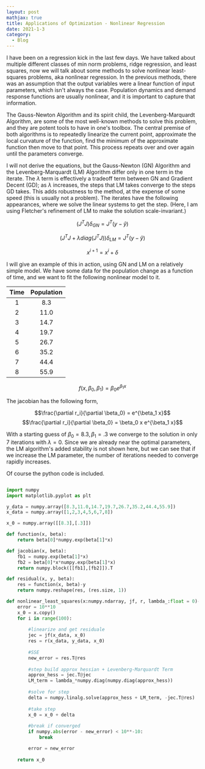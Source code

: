 ```yaml
---
layout: post
mathjax: true
title: Applications of Optimization - Nonlinear Regression
date: 2021-1-3
category:
  - Blog
---
```


I have been on a regression kick in the last few days. We have talked about multiple different classes of min norm problems, ridge regression, and least squares, now we will talk about some methods to solve nonlinear least-squares problems, aka nonlinear regression. In the previous methods, there was an assumption that the output variables were a linear function of input parameters, which isn't always the case. Population dynamics and demand response functions are usually nonlinear, and it is important to capture that information.

The Gauss-Newton Algorithm and its spirit child, the Levenberg-Marquardt Algorithm, are some of the most well-known methods to solve this problem, and they are potent tools to have in one's toolbox. The central premise of both algorithms is to repeatedly linearize the current point, approximate the local curvature of the function, find the minimum of the approximate function then move to that point. This process repeats over and over again until the parameters converge.

I will not derive the equations, but the Gauss-Newton (GN) Algorithm and the Levenberg-Marquardt (LM) Algorithm differ only in one term in the iterate. The $\lambda$ term is effectively a tradeoff term between GN and Gradient Decent (GD); as $\lambda$ increases, the steps that LM takes converge to the steps GD takes. This adds robustness to the method, at the expense of some speed (this is usually not a problem). The iterates have the following appearances, where we solve the linear systems to get the step. (Here, I am using Fletcher's refinement of LM to make the solution scale-invariant.)


$$(J^TJ)\delta_{GN} =J^T(y - \hat{y}) $$

$$(J^TJ + \lambda diag(J^TJ)) \delta_{LM} =J^T(y - \hat{y})$$

$$x^{i+1} = x^i + \delta$$

I will give an example of this in action, using GN and LM on a relatively simple model.  We have some data for the population change as a function of time, and we want to fit the following nonlinear model to it.

|    Time    |  Population  |
|:----------:|:------------:|
|      1     |      8.3     |
|      2     |     11.0     |
|      3     |     14.7     |
|      4     |     19.7     |
|      5     |     26.7     |
|      6     |     35.2     |
|      7     |     44.4     |
|      8     |     55.9     |

$$f(x, \beta_0, \beta_1) = \beta_0 e^{\beta_1 x}$$


The jacobian has the following form, 

$$\frac{\partial r_i}{\partial \beta_0} = e^{\beta_1 x}$$
$$\frac{\partial r_i}{\partial \beta_0} = \beta_0 x e^{\beta_1 x}$$


With a starting guess of $\beta_0 = 8.3, \beta_1 = .3$ we converge to the solution in only 7 iterations with $\lambda = 0$. Since we are already near the optimal parameters, the LM algorithm's added stability is not shown here, but we can see that if we increase the LM parameter, the number of iterations needed to converge rapidly increases. 


Of course the python code is included.

```python

import numpy 
import matplotlib.pyplot as plt

y_data = numpy.array([8.3,11.0,14.7,19.7,26.7,35.2,44.4,55.9])
x_data = numpy.array([1,2,3,4,5,6,7,8])

x_0 = numpy.array([[8.3],[.3]])

def function(x, beta):
    return beta[0]*numpy.exp(beta[1]*x)

def jacobian(x, beta):
    fb1 = numpy.exp(beta[1]*x)
    fb2 = beta[0]*x*numpy.exp(beta[1]*x)
    return numpy.block([[fb1],[fb2]]).T

def residual(x, y, beta):
    res = function(x, beta)-y
    return numpy.reshape(res, (res.size, 1))

def nonlinear_least_squares(x:numpy.ndarray, jf, r, lambda_:float = 0)-> numpy.ndarray:
    error = 10**10
    x_0 = x.copy()
    for i in range(100):
        
        #linearize and get residuale
        jec = jf(x_data, x_0)
        res = r(x_data, y_data, x_0)
        
        #SSE
        new_error = res.T@res
        
        #step build approx hessian + Levenberg-Marquardt Term
        approx_hess = jec.T@jec
        LM_term = lambda_*numpy.diag(numpy.diag(approx_hess)) 
        
        #solve for step
        delta = numpy.linalg.solve(approx_hess + LM_term, -jec.T@res)
        
        #take step
        x_0 = x_0 + delta
        
        #break if converged
        if numpy.abs(error - new_error) < 10**-10:
            break

        error = new_error
        
    return x_0

```
